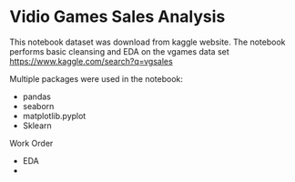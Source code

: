 # Vidio Games Sales Analysis
This notebook dataset was download from kaggle website. The notebook performs basic cleansing and EDA on the vgames data set https://www.kaggle.com/search?q=vgsales

Multiple packages were used in the notebook:
- pandas
- seaborn
- matplotlib.pyplot
- Sklearn

Work Order
- EDA
- 
